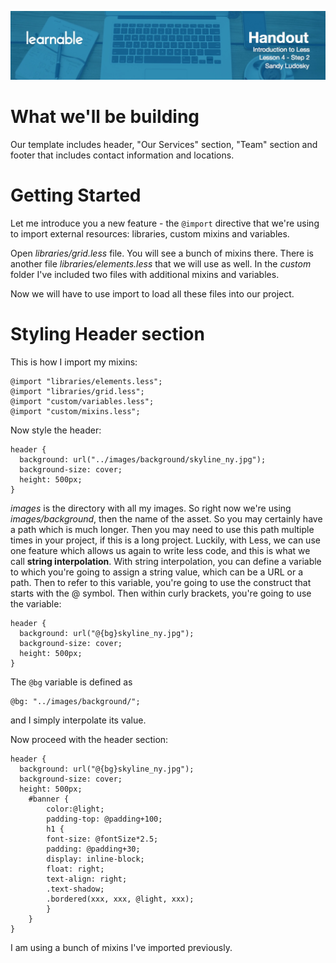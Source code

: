![](headers/4-2.jpg)
# What we'll be building

Our template includes header, "Our Services" section, "Team" section and footer that includes contact information and locations.

# Getting Started

Let me introduce you a new feature - the `@import` directive that we're using to import external resources: libraries, custom mixins and variables.

Open *libraries/grid.less* file. You will see a bunch of mixins there. There is another file *libraries/elements.less* that we will use as well. In the *custom* folder I've included two files with additional mixins and variables.

Now we will have to use import to load all these files into our project.

# Styling Header section

This is how I import my mixins:

```less
@import "libraries/elements.less";
@import "libraries/grid.less";
@import "custom/variables.less";
@import "custom/mixins.less";
```

Now style the header:

```less
header {
  background: url("../images/background/skyline_ny.jpg");
  background-size: cover;
  height: 500px;
}
```

*images* is the directory with all my images. So right now we're using *images/background*, then the name of the asset. So you may certainly have a path which is much longer. Then you may need to use this path multiple times in your project, if this is a long project. Luckily, with Less, we can use one feature which allows us again to write less code, and this is what we call **string interpolation**. With string interpolation, you can define a variable to which you're going to assign a string value, which can be a URL or a path. Then to refer to this variable, you're going to use the construct that starts with the @ symbol. Then within curly brackets, you're going to use the variable:

```less
header {
  background: url("@{bg}skyline_ny.jpg");
  background-size: cover;
  height: 500px;
}
```

The `@bg` variable is defined as

```less
@bg: "../images/background/";
```

and I simply interpolate its value.

Now proceed with the header section:

```less
header {
  background: url("@{bg}skyline_ny.jpg");
  background-size: cover;
  height: 500px;
	#banner {
		color:@light;
		padding-top: @padding+100;
		h1 {
	  	font-size: @fontSize*2.5;
	  	padding: @padding+30;
	  	display: inline-block;
	  	float: right;
	  	text-align: right;
	  	.text-shadow;
	  	.bordered(xxx, xxx, @light, xxx);
		}
	}  
}
```

I am using a bunch of mixins I've imported previously.